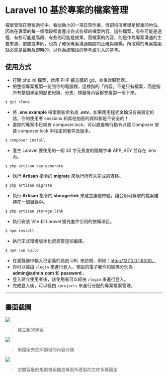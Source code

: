 # Laravel 10 基於專案的檔案管理

檔案管理在專案過程中，看似微小的一項日常作業，但卻扮演著舉足輕重的地位。因為在專案的每一個階段都會產出各式各樣的檔案內容。這些檔案，有些可能是過程、有些可能是階段、有些則可能是成果。而檔案的內容，則是作為專案溝通的主要來源、依據或準則，也為了確保專案溝通期間的正確與順暢，所取得的專案檔案就必需是最新及即時的，以作為該階段的參考或引入的基準。

## 使用方式
- 打開 php.ini 檔案，啟用 PHP 擴充模組 gd，並重啟服務器。
- 把整個專案複製一份到你的電腦裡，這裡指的「內容」不是只有檔案，而是指所有整個專案的歷史紀錄、分支、標籤等內容都會複製一份下來。
```sh
$ git clone
```
- 將 __.env.example__ 檔案重新命名成 __.env__，如果應用程式金鑰沒有被設定的話，你的使用者 sessions 和其他加密的資料都是不安全的！
- 當你的專案中已經有 composer.lock，可以直接執行指令以讓 Composer 安裝 composer.lock 中指定的套件及版本。
```sh
$ composer install
```
- 產生 Laravel 要使用的一組 32 字元長度的隨機字串 APP_KEY 並存在 .env 內。
```sh
$ php artisan key:generate
```
- 執行 __Artisan__ 指令的 __migrate__ 來執行所有未完成的遷移。
```sh
$ php artisan migrate
```
- 執行 __Artisan__ 指令的 __storage:link__ 來建立連結符號，讓公用可存取的檔案維持在一個目錄中。
```sh
$ php artisan storage:link
```
- 執行安裝 Vite 和 Laravel 擴充套件引用的依賴項目。
```sh
$ npm install
```
- 執行正式環境版本化資源管道並編譯。
```sh
$ npm run build
```
- 在瀏覽器中輸入已定義的路由 URL 來訪問，例如：http://127.0.0.1:8000。
- 你可以經由 `/login` 來進行登入，預設的電子郵件和密碼分別為 __admin@admin.com__ 和 __password__ 。
- 登入建立使用者後，該使用者可以經由 `/login` 來進行登入。
- 完成登入後，可以經由 `/projects` 來進行分配的專案檔案管理。

----

## 畫面截圖
![](https://i.imgur.com/E1roCwS.png)
> 建立新的專案

![](https://i.imgur.com/rTRZx3j.png)
> 用檔案夾依照領域的內容分類

![](https://i.imgur.com/hXa23gL.png)
> 空間容量的規劃視組織或專案所產製的文件多寡而定